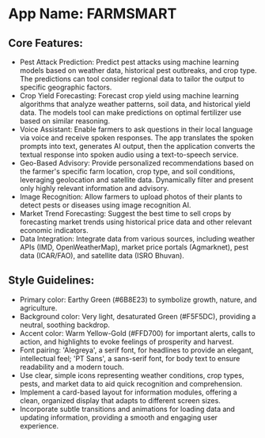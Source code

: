 # **App Name**: FARMSMART

## Core Features:

- Pest Attack Prediction: Predict pest attacks using machine learning models based on weather data, historical pest outbreaks, and crop type. The predictions can tool consider regional data to tailor the output to specific geographic factors.
- Crop Yield Forecasting: Forecast crop yield using machine learning algorithms that analyze weather patterns, soil data, and historical yield data. The models tool can make predictions on optimal fertilizer use based on similar reasoning.
- Voice Assistant: Enable farmers to ask questions in their local language via voice and receive spoken responses. The app translates the spoken prompts into text, generates AI output, then the application converts the textual response into spoken audio using a text-to-speech service.
- Geo-Based Advisory: Provide personalized recommendations based on the farmer's specific farm location, crop type, and soil conditions, leveraging geolocation and satellite data. Dynamically filter and present only highly relevant information and advisory.
- Image Recognition: Allow farmers to upload photos of their plants to detect pests or diseases using image recognition AI.
- Market Trend Forecasting: Suggest the best time to sell crops by forecasting market trends using historical price data and other relevant economic indicators.
- Data Integration: Integrate data from various sources, including weather APIs (IMD, OpenWeatherMap), market price portals (Agmarknet), pest data (ICAR/FAO), and satellite data (ISRO Bhuvan).

## Style Guidelines:

- Primary color: Earthy Green (#6B8E23) to symbolize growth, nature, and agriculture.
- Background color: Very light, desaturated Green (#F5F5DC), providing a neutral, soothing backdrop.
- Accent color: Warm Yellow-Gold (#FFD700) for important alerts, calls to action, and highlights to evoke feelings of prosperity and harvest.
- Font pairing: 'Alegreya', a serif font, for headlines to provide an elegant, intellectual feel; 'PT Sans', a sans-serif font, for body text to ensure readability and a modern touch.
- Use clear, simple icons representing weather conditions, crop types, pests, and market data to aid quick recognition and comprehension.
- Implement a card-based layout for information modules, offering a clean, organized display that adapts to different screen sizes.
- Incorporate subtle transitions and animations for loading data and updating information, providing a smooth and engaging user experience.